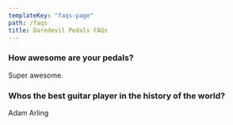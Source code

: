 ```yaml
---
templateKey: "faqs-page"
path: /faqs
title: Daredevil Pedals FAQs
---
```


### How awesome are your pedals?

Super awesome.

### Whos the best guitar player in the history of the world?

Adam Arling
